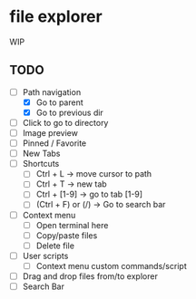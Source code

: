# file explorer

WIP

## TODO

- [ ] Path navigation
  - [x] Go to parent
  - [x] Go to previous dir
- [ ] Click to go to directory
- [ ] Image preview
- [ ] Pinned / Favorite
- [ ] New Tabs
- [ ] Shortcuts
  - [ ] Ctrl + L -> move cursor to path
  - [ ] Ctrl + T -> new tab
  - [ ] Ctrl + [1-9] -> go to tab [1-9]
  - [ ] (Ctrl + F) or (/) -> Go to search bar
- [ ] Context menu
  - [ ] Open terminal here
  - [ ] Copy/paste files
  - [ ] Delete file
- [ ] User scripts
    - [ ] Context menu custom commands/script
- [ ] Drag and drop files from/to explorer
- [ ] Search Bar